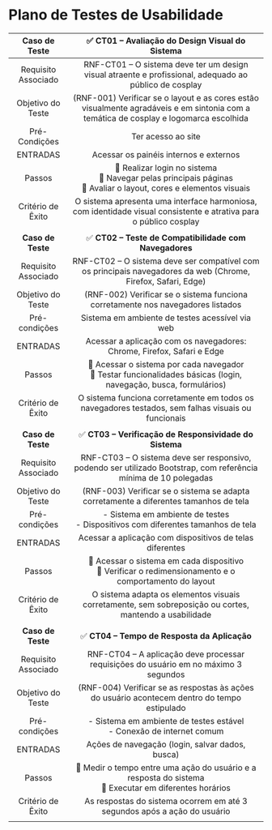 # Plano de Testes de Usabilidade

|**Caso de Teste** 	| ✅ **CT01 – Avaliação do Design Visual do Sistema** 	|
|:---:	|:---:	|
|Requisito Associado 	| RNF-CT01 – O sistema deve ter um design visual atraente e profissional, adequado ao público de cosplay |
|Objetivo do Teste 	| (RNF-001) Verificar se o layout e as cores estão visualmente agradáveis e em sintonia com a temática de cosplay e logomarca escolhida |
|Pré-Condições	| Ter acesso ao site |
|ENTRADAS	| Acessar os painéis internos e externos |
|Passos 	| 📌 Realizar login no sistema </br> 📌 Navegar pelas principais páginas </br> 📌 Avaliar o layout, cores e elementos visuais |
|Critério de Êxito | O sistema apresenta uma interface harmoniosa, com identidade visual consistente e atrativa para o público cosplay |
|  	|  	|
|**Caso de Teste** 	| ✅ **CT02 – Teste de Compatibilidade com Navegadores** 	|
|Requisito Associado 	| RNF-CT02 – O sistema deve ser compatível com os principais navegadores da web (Chrome, Firefox, Safari, Edge) |
|Objetivo do Teste 	| (RNF-002) Verificar se o sistema funciona corretamente nos navegadores listados |
|Pré-condições	| Sistema em ambiente de testes acessível via web |
|ENTRADAS	| Acessar a aplicação com os navegadores: Chrome, Firefox, Safari e Edge |
| Passos 	| 📌 Acessar o sistema por cada navegador </br> 📌 Testar funcionalidades básicas (login, navegação, busca, formulários) |
|Critério de Êxito | O sistema funciona corretamente em todos os navegadores testados, sem falhas visuais ou funcionais |
|  	|  	|
| **Caso de Teste** 	| ✅ **CT03 – Verificação de Responsividade do Sistema** 	|
|Requisito Associado 	| RNF-CT03 – O sistema deve ser responsivo, podendo ser utilizado Bootstrap, com referência mínima de 10 polegadas |
|Objetivo do Teste 	| (RNF-003) Verificar se o sistema se adapta corretamente a diferentes tamanhos de tela |
|Pré-condições	| - Sistema em ambiente de testes </br> - Dispositivos com diferentes tamanhos de tela  |
|ENTRADAS	| Acessar a aplicação com dispositivos de telas diferentes |
| Passos 	| 📌 Acessar o sistema em cada dispositivo </br> 📌 Verificar o redimensionamento e o comportamento do layout |
|Critério de Êxito | O sistema adapta os elementos visuais corretamente, sem sobreposição ou cortes, mantendo a usabilidade |
|  	|  	|
| **Caso de Teste** 	| ✅ **CT04 – Tempo de Resposta da Aplicação** 	|
|Requisito Associado 	| RNF-CT04 – A aplicação deve processar requisições do usuário em no máximo 3 segundos |
|Objetivo do Teste 	| (RNF-004) Verificar se as respostas às ações do usuário acontecem dentro do tempo estipulado |
|Pré-condições	| - Sistema em ambiente de testes estável </br> - Conexão de internet comum |
|ENTRADAS	| Ações de navegação (login, salvar dados, busca) |
|Passos 	| 📌 Medir o tempo entre uma ação do usuário e a resposta do sistema </br> 📌 Executar em diferentes horários |
|Critério de Êxito |  As respostas do sistema ocorrem em até 3 segundos após a ação do usuário |
|  	|  	|
